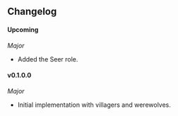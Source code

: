 ## Changelog

#### Upcoming

*Major*

* Added the Seer role.

#### v0.1.0.0

*Major*

* Initial implementation with villagers and werewolves.
